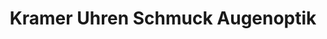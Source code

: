 ---
title: "Kramer Uhren Schmuck Augenoptik"
url: /winterberg/kramer-uhren-schmuck-augenoptik/
shop: Uhren
---